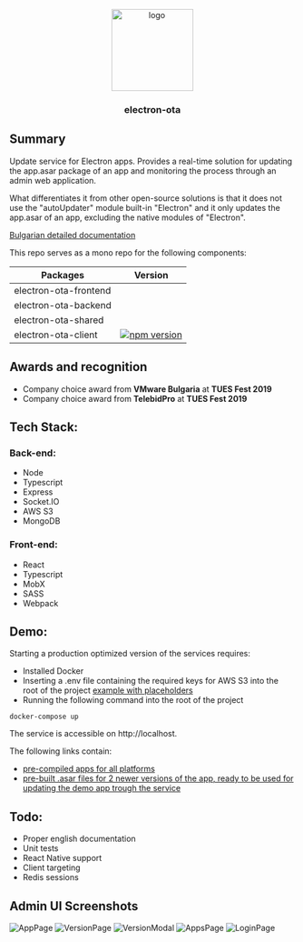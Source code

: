 <p align="center">
  <img alt="logo" src="https://i.imgur.com/G9DnSSU.png" width="144">
</p>

<h3 align="center">
  electron-ota
</h3>

## Summary

Update service for Electron apps. Provides a real-time solution for updating the app.asar package of an app and monitoring the process through an admin web application.

What differentiates it from other open-source solutions is that it does not use the "autoUpdater" module built-in "Electron" and it only updates the app.asar of an app, excluding the native modules of "Electron".

[Bulgarian detailed documentation](https://drive.google.com/file/d/1a0oHT2TD_kj3IdeEayJr8xQVgk2WVZHg/edit)

This repo serves as a mono repo for the following components:

| Packages              | Version                                                                                                          |
|-----------------------|------------------------------------------------------------------------------------------------------------------|
| electron-ota-frontend |                                                                                                                  |
| electron-ota-backend  |                                                                                                                  |
| electron-ota-shared   |                                                                                                                  |
| electron-ota-client   | [![npm version](https://badge.fury.io/js/electron-ota-client.svg)](https://badge.fury.io/js/electron-ota-client) |

## Awards and recognition
* Company choice award from <b>VMware Bulgaria</b> at <b>TUES Fest 2019</b>
* Company choice award from <b>TelebidPro</b> at <b>TUES Fest 2019</b>

## Tech Stack:

### Back-end: 
* Node
* Typescript
* Express
* Socket.IO
* AWS S3
* MongoDB

### Front-end:
* React
* Typescript
* MobX
* SASS
* Webpack

## Demo:
Starting a production optimized version of the services requires:
* Installed Docker 
* Inserting a .env file containing the required keys for AWS S3 into the root of the project [example with placeholders](https://github.com/denishristov/electron-ota/blob/master/.env.example)
* Running the following command into the root of the project
```
docker-compose up
```
The service is accessible on http://localhost.

The following links contain:
* [pre-compiled apps for all platforms](https://drive.google.com/drive/folders/14E5ILM0WXYvB0T19GkCjwUu1RHeebMSM)
* [pre-built .asar files for 2 newer versions of the app, ready to be used for updating the demo app trough the service](https://drive.google.com/drive/folders/1uGzFqSQcVENd7xeqoNHBH6zza8UmHyvK)

## Todo: 
* Proper english documentation
* Unit tests
* React Native support
* Client targeting
* Redis sessions

## Admin UI Screenshots
![AppPage](https://i.imgur.com/SdK6Pfn.png)
![VersionPage](https://i.imgur.com/1HNVuuI.png)
![VersionModal](https://i.imgur.com/5gV6VaY.png)
![AppsPage](https://i.imgur.com/7VNncNU.png)
![LoginPage](https://i.imgur.com/lk2XyWg.png)
